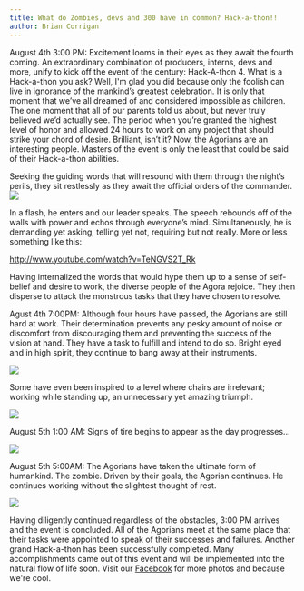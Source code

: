 ```yaml
---
title: What do Zombies, devs and 300 have in common? Hack-a-thon!!
author: Brian Corrigan
---
```

August 4th 3:00 PM: Excitement looms in their eyes as they await the fourth coming. An extraordinary combination of producers, interns, devs and more, unify to kick off the event of the century: Hack-A-thon 4. What is a Hack-a-thon you ask? Well, I'm glad you did because only the foolish can live in ignorance of the mankind’s greatest celebration. It is only that moment that we’ve all dreamed of and considered impossible as children. The one moment that all of our parents told us about, but never truly believed we’d actually see. The period when you’re granted the highest level of honor and allowed 24 hours to work on any project that should strike your chord of desire. Brilliant, isn’t it? Now, the Agorians are an interesting people. Masters of the event is only the least that could be said of their Hack-a-thon abilities.

 Seeking the guiding words that will resound with them through the night’s perils, they sit restlessly as they await the official orders of the commander.
 ![](uploads/2011/08/P1000429-300x224.jpg)

 In a flash, he enters and our leader speaks. The speech rebounds off of the walls with power and echos through everyone’s mind. Simultaneously, he is demanding yet asking, telling yet not, requiring but not really. More or less something like this:

 http://www.youtube.com/watch?v=TeNGVS2T_Rk

 Having internalized the words that would hype them up to a sense of self-belief and desire to work, the diverse people of the Agora rejoice. They then disperse to attack the monstrous tasks that they have chosen to resolve.

 Agust 4th 7:00PM: Although four hours have passed, the Agorians are still hard at work. Their determination prevents any pesky amount of noise or discomfort from discouraging them and preventing the success of the vision at hand. They have a task to fulfill and intend to do so. Bright eyed and in high spirit, they continue to bang away at their instruments.

 ![](uploads/2011/08/P1000440-300x224.jpg)

 Some have even been inspired to a level where chairs are irrelevant; working while standing up, an unnecessary yet amazing triumph.

 ![](uploads/2011/08/P1000458-300x224.jpg)

 August 5th 1:00 AM: Signs of tire begins to appear as the day progresses...

 ![](uploads/2011/08/P1000447-300x225.jpg)

 August 5th 5:00AM: The Agorians have taken the ultimate form of humankind. The zombie. Driven by their goals, the Agorian continues. He continues working without the slightest thought of rest.

 ![](uploads/2011/08/zombieatwork-300x168.jpg)

 Having diligently continued regardless of the obstacles, 3:00 PM arrives and the event is concluded. All of the Agorians meet at the same place that their tasks were appointed to speak of their successes and failures. Another grand Hack-a-thon has been successfully completed. Many accomplishments came out of this event and will be implemented into the natural flow of life soon. Visit our [Facebook](http://www.facebook.com/agoragames) for more photos and because we're cool.
